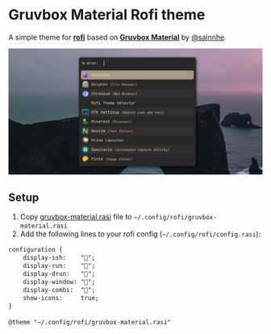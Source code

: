 # Gruvbox Material Rofi theme

A simple theme for **[rofi](https://github.com/davatorium/rofi)** based on **[Gruvbox Material](https://github.com/sainnhe/gruvbox-material)** by [@sainnhe](https://github.com/sainnhe).

![](screenshot.png)

## Setup

1. Copy <a href="gruvbox-material.rasi">gruvbox-material.rasi</a> file to `~/.config/rofi/gruvbox-material.rasi`
2. Add the following lines to your rofi config (`~/.config/rofi/config.rasi`):
```
configuration {
    display-ssh:    "";
    display-run:    "";
    display-drun:   "";
    display-window: "";
    display-combi:  "";
    show-icons:     true;
}

@theme "~/.config/rofi/gruvbox-material.rasi"
```
